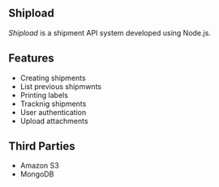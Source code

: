 
## Shipload

_Shipload_ is a shipment API system developed using Node.js.

## Features

* Creating shipments
* List previous shipmwnts
* Printing labels
* Tracknig shipments
* User authentication
* Upload attachments

## Third Parties

* Amazon S3
* MongoDB
